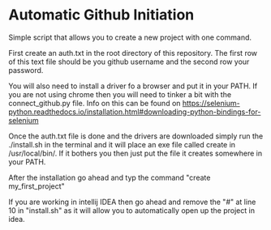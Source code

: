 # Automatic Github Initiation

Simple script that allows you to create a new project with one command.

First create an auth.txt in the root directory of this repository.
The first row of this text file should be you github username and the second row your password.


You will also need to install a driver fo a browser and put it in your PATH. If you are not using chrome then you will need to tinker a bit with the connect_github.py file. Info on this can be found on https://selenium-python.readthedocs.io/installation.html#downloading-python-bindings-for-selenium

Once the auth.txt file is done and the drivers are downloaded simply run the ./install.sh in the terminal and it will place an exe file called create in /usr/local/bin/.
If it bothers you then just put the file it creates somewhere in your PATH.

After the installation go ahead and typ the command "create my_first_project" 


If you are working in intellij IDEA then go ahead and remove the "#" at line 10 in "install.sh" as it will allow you to automatically open up the project in idea.
